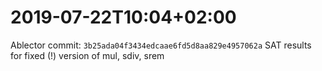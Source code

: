 # 2019-07-22T10:04+02:00
Ablector commit: `3b25ada04f3434edcaae6fd5d8aa829e4957062a`
SAT results for fixed (!) version of mul, sdiv, srem